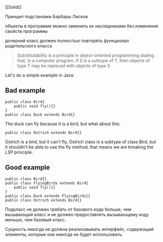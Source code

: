[[Solid]]

Принцип подстановки Барбары Лисков

объекты в программе можно заменить их наследниками без изменения свойств программы

дочерний класс должен полностью повторять функционал родительского класса

> Substitutability is a principle in object-oriented programming stating that, in a computer program, if S is a subtype of T, then objects of type T may be replaced with objects of type S

Let's do a simple example in Java:

## Bad example

```
public class Bird{
    public void fly(){}
}
public class Duck extends Bird{}
```

The duck can fly because it is a bird, but what about this:

```
public class Ostrich extends Bird{}
```

Ostrich is a bird, but it can't fly, Ostrich class is a subtype of class Bird, but it shouldn't be able to use the fly method, that means we are breaking the LSP principle.

## Good example

```
public class Bird{}
public class FlyingBirds extends Bird{
    public void fly(){}
}
public class Duck extends FlyingBirds{}
public class Ostrich extends Bird{} 
```

Подкласс не должен требать от базового кода больше, чем вызывающий класс и не должен предоставлять вызывающему коду меньше, чем базовый класс.

Сущность никогда не должна реализовывать интерфейс, содержащий элементы, которые она никогда не будет использовать.
